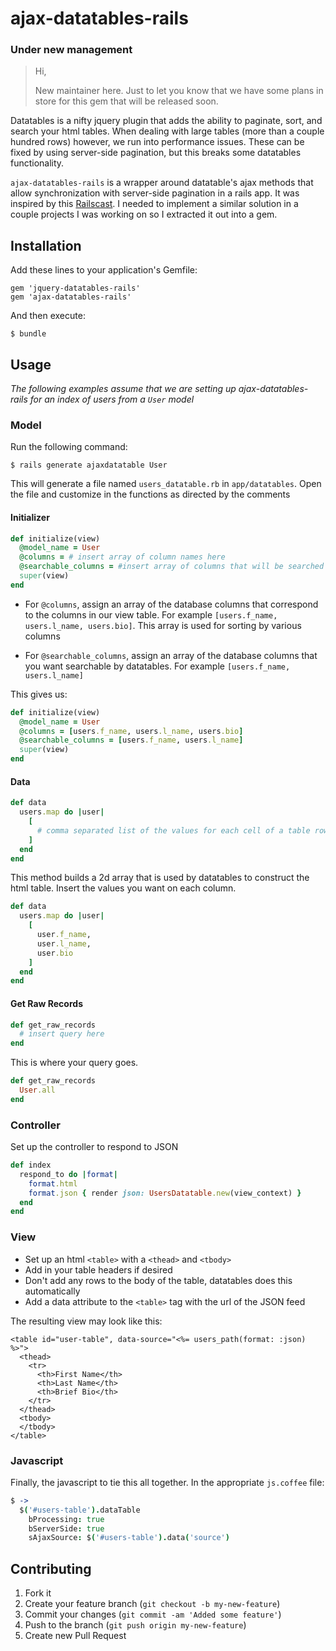 # ajax-datatables-rails


### Under new management

> Hi,
>
> New maintainer here. Just to let you know that we have some plans in store
> for this gem that will be released soon.


Datatables is a nifty jquery plugin that adds the ability to paginate, sort, and search your html tables. When dealing with large tables (more than a couple hundred rows) however, we run into performance issues. These can be fixed by using server-side pagination, but this breaks some datatables functionality.

`ajax-datatables-rails` is a wrapper around datatable's ajax methods that allow synchronization with server-side pagination in a rails app. It was inspired by this [Railscast](http://railscasts.com/episodes/340-datatables). I needed to implement a similar solution in a couple projects I was working on so I extracted it out into a gem.

## Installation

Add these lines to your application's Gemfile:

    gem 'jquery-datatables-rails'
    gem 'ajax-datatables-rails'

And then execute:

    $ bundle

## Usage

*The following examples assume that we are setting up ajax-datatables-rails for an index of users from a `User` model*

### Model
Run the following command:

    $ rails generate ajaxdatatable User

This will generate a file named `users_datatable.rb` in `app/datatables`. Open the file and customize in the functions as directed by the comments

#### Initializer
```ruby
def initialize(view)
  @model_name = User
  @columns = # insert array of column names here
  @searchable_columns = #insert array of columns that will be searched
  super(view)
end
```

* For `@columns`, assign an array of the database columns that correspond to the columns in our view table. For example `[users.f_name, users.l_name, users.bio]`. This array is used for sorting by various columns

* For `@searchable_columns`, assign an array of the database columns that you want searchable by datatables. For example `[users.f_name, users.l_name]`

This gives us:
```ruby
def initialize(view)
  @model_name = User
  @columns = [users.f_name, users.l_name, users.bio]
  @searchable_columns = [users.f_name, users.l_name]
  super(view)
end
```

#### Data
```ruby
def data
  users.map do |user|
    [
      # comma separated list of the values for each cell of a table row
    ]
  end
end
```

This method builds a 2d array that is used by datatables to construct the html table. Insert the values you want on each column.

```ruby
def data
  users.map do |user|
    [
      user.f_name,
      user.l_name,
      user.bio
    ]
  end
end
```

#### Get Raw Records
```ruby
def get_raw_records
  # insert query here
end
```

This is where your query goes.

```ruby
def get_raw_records
  User.all
end
```

### Controller
Set up the controller to respond to JSON

```ruby
def index
  respond_to do |format|
    format.html
    format.json { render json: UsersDatatable.new(view_context) }
  end
end
```

### View
* Set up an html `<table>` with a `<thead>` and `<tbody>`
* Add in your table headers if desired
* Don't add any rows to the body of the table, datatables does this automatically
* Add a data attribute to the `<table>` tag with the url of the JSON feed

The resulting view may look like this:

```erb
<table id="user-table", data-source="<%= users_path(format: :json) %>">
  <thead>
    <tr>
      <th>First Name</th>
      <th>Last Name</th>
      <th>Brief Bio</th>
    </tr>
  </thead>
  <tbody>
  </tbody>
</table>
```

### Javascript
Finally, the javascript to tie this all together. In the appropriate `js.coffee` file:

```coffeescript
$ ->
  $('#users-table').dataTable
    bProcessing: true
    bServerSide: true
    sAjaxSource: $('#users-table').data('source')
```

## Contributing

1. Fork it
2. Create your feature branch (`git checkout -b my-new-feature`)
3. Commit your changes (`git commit -am 'Added some feature'`)
4. Push to the branch (`git push origin my-new-feature`)
5. Create new Pull Request

